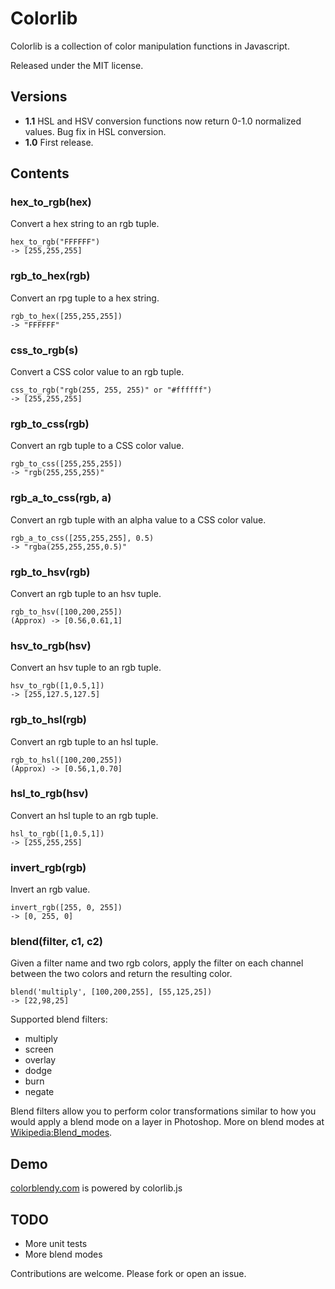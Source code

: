 # Colorlib

Colorlib is a collection of color manipulation functions in Javascript.

Released under the MIT license.

## Versions

* **1.1** HSL and HSV conversion functions now return 0-1.0 normalized values. Bug fix in HSL conversion.
* **1.0** First release.

## Contents

### hex_to_rgb(hex)

Convert a hex string to an rgb tuple.

    hex_to_rgb("FFFFFF")
    -> [255,255,255]

### rgb_to_hex(rgb)

Convert an rpg tuple to a hex string.

    rgb_to_hex([255,255,255])
    -> "FFFFFF"

### css_to_rgb(s)

Convert a CSS color value to an rgb tuple.

    css_to_rgb("rgb(255, 255, 255)" or "#ffffff")
    -> [255,255,255]

### rgb_to_css(rgb)

Convert an rgb tuple to a CSS color value.

    rgb_to_css([255,255,255])
    -> "rgb(255,255,255)"

### rgb_a_to_css(rgb, a)

Convert an rgb tuple with an alpha value to a CSS color value.

    rgb_a_to_css([255,255,255], 0.5)
    -> "rgba(255,255,255,0.5)"

### rgb_to_hsv(rgb)

Convert an rgb tuple to an hsv tuple.

    rgb_to_hsv([100,200,255])
    (Approx) -> [0.56,0.61,1]

### hsv_to_rgb(hsv)

Convert an hsv tuple to an rgb tuple.

    hsv_to_rgb([1,0.5,1])
    -> [255,127.5,127.5]

### rgb_to_hsl(rgb)

Convert an rgb tuple to an hsl tuple.

    rgb_to_hsl([100,200,255])
    (Approx) -> [0.56,1,0.70]

### hsl_to_rgb(hsv)

Convert an hsl tuple to an rgb tuple.

    hsl_to_rgb([1,0.5,1])
    -> [255,255,255]

### invert_rgb(rgb)

Invert an rgb value.

    invert_rgb([255, 0, 255])
    -> [0, 255, 0]

### blend(filter, c1, c2)

Given a filter name and two rgb colors, apply the filter on each channel between the two colors and return the resulting color.

    blend('multiply', [100,200,255], [55,125,25])
    -> [22,98,25]

Supported blend filters:

* multiply
* screen
* overlay
* dodge
* burn
* negate

Blend filters allow you to perform color transformations similar to how you would apply a blend mode on a layer in Photoshop. More on blend modes at [Wikipedia:Blend_modes](http://en.wikipedia.org/wiki/Blend_modes).


## Demo

[colorblendy.com](http://colorblendy.com) is powered by colorlib.js


## TODO

* More unit tests
* More blend modes

Contributions are welcome. Please fork or open an issue.
